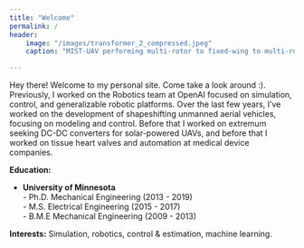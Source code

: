 ```yaml
---
title: "Welcome"
permalink: /
header:
    image: "/images/transformer_2_compressed.jpeg"
    caption: "MIST-UAV performing multi-rotor to fixed-wing to multi-rotor transformation"

---
```


Hey there! Welcome to my personal site. Come take a look around :). Previously, I worked on the Robotics team at OpenAI focused on simulation, control, and generalizable robotic platforms. Over the last few years, I’ve worked on the development of shapeshifting unmanned aerial vehicles, focusing on modeling and control. Before that I worked on extremum seeking DC-DC converters for solar-powered UAVs, and before that I worked on tissue heart valves and automation at medical device companies.

**Education:**
- **University of Minnesota**
<br />- Ph.D. Mechanical Engineering (2013 - 2019)
<br />- M.S. Electrical Engineering (2015 - 2017)
<br />- B.M.E Mechanical Engineering (2009 - 2013)

**Interests:** Simulation, robotics, control & estimation, machine learning.


